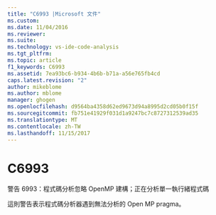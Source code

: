 ```yaml
---
title: "C6993 |Microsoft 文件"
ms.custom: 
ms.date: 11/04/2016
ms.reviewer: 
ms.suite: 
ms.technology: vs-ide-code-analysis
ms.tgt_pltfrm: 
ms.topic: article
f1_keywords: C6993
ms.assetid: 7ea93bc6-b934-4b6b-b71a-a56e765fb4cd
caps.latest.revision: "2"
author: mikeblome
ms.author: mblome
manager: ghogen
ms.openlocfilehash: d9564ba4358d62ed9673d94a8995d2cd05b0f15f
ms.sourcegitcommit: fb751e41929f031d1a9247bc7c8727312539ad35
ms.translationtype: MT
ms.contentlocale: zh-TW
ms.lasthandoff: 11/15/2017
---
```

# <a name="c6993"></a>C6993
警告 6993：程式碼分析忽略 OpenMP 建構；正在分析單一執行緒程式碼  
  
 這則警告表示程式碼分析器遇到無法分析的 Open MP pragma。